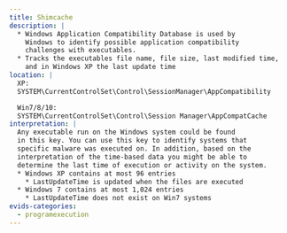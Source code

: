 ```yaml
---
title: Shimcache
description: |
  * Windows Application Compatibility Database is used by
    Windows to identify possible application compatibility
    challenges with executables.
  * Tracks the executables file name, file size, last modified time,
    and in Windows XP the last update time 
location: |
  XP:
  SYSTEM\CurrentControlSet\Control\SessionManager\AppCompatibility

  Win7/8/10:
  SYSTEM\CurrentControlSet\Control\Session Manager\AppCompatCache
interpretation: |
  Any executable run on the Windows system could be found
  in this key. You can use this key to identify systems that
  specific malware was executed on. In addition, based on the
  interpretation of the time-based data you might be able to
  determine the last time of execution or activity on the system.
  * Windows XP contains at most 96 entries
    * LastUpdateTime is updated when the files are executed
  * Windows 7 contains at most 1,024 entries
    * LastUpdateTime does not exist on Win7 systems
evids-categories:
  - programexecution
---
```

